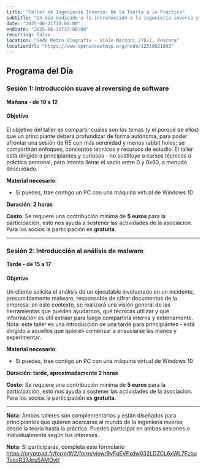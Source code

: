 ```yaml
---
title: "Taller de Ingeniería Inversa: De la Teoría a la Práctica"
subtitle: "Un día dedicado a la introducción a la ingeniería inversa y al análisis de malware para principiantes"
date: "2025-06-21T10:00:00"
endDate: "2025-06-21T17:00:00"
recurring: false
location: "Sede Metro Olografix - Viale Marconi 278/1, Pescara"
locationUrl: "https://www.openstreetmap.org/node/12539021893"
---
```


## Programa del Día

### **Sesión 1: Introducción suave al reversing de software**
**Mañana - de 10 a 12**

#### **Objetivo**  
El objetivo del taller es compartir cuáles son los temas (y el porqué de ellos) que un principiante deberá profundizar de forma autónoma, para poder afrontar una sesión de RE con más serenidad y menos rabbit holes; se compartirán enfoques, conceptos técnicos y recursos de estudio. El taller está dirigido a principiantes y curiosos - no sustituye a cursos técnicos o práctica personal, pero intenta llenar el vacío entre 0 y 0x90, a menudo descuidado.

**Material necesario**:
 - Si puedes, trae contigo un PC con una máquina virtual de Windows 10

**Duración: 2 horas**

**Costo**: Se requiere una contribución mínima de **5 euros** para la participación, esto nos ayuda a sostener las actividades de la asociación. Para los socios la participación es **gratuita**.

---

### **Sesión 2: Introducción al análisis de malware**
**Tarde - de 15 a 17**

#### **Objetivo**
Un cliente solicita el análisis de un ejecutable involucrado en un incidente, presumiblemente malware, responsable de cifrar documentos de la empresa: en este contexto, se realizará una visión general de las herramientas que pueden ayudarnos, qué técnicas utilizar y qué información es útil extraer para luego compartirla interna y externamente. Nota: este taller es una introducción de una tarde para principiantes - está dirigido a aquellos que quieren comenzar a ensuciarse las manos y experimentar.

**Material necesario**:
 - Si puedes, trae contigo un PC con una máquina virtual de Windows 10

**Duración: tarde, aproximadamente 2 horas**

**Costo**: Se requiere una contribución mínima de **5 euros** para la participación, esto nos ayuda a sostener las actividades de la asociación. Para los socios la participación es **gratuita**.

---

**Nota**: Ambos talleres son complementarios y están diseñados para principiantes que quieren acercarse al mundo de la ingeniería inversa, desde la teoría hasta la práctica. Puedes participar en ambas sesiones o individualmente según tus intereses.

**Nota**: Si participarás, completa este formulario https://cryptpad.fr/form/#/2/form/view/9vFqEVFxdw032LDZCL6xWL7FzbuTeosR37JosSAMOvI/